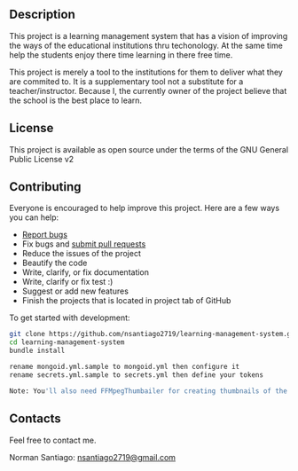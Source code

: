 ## Description
This project is a learning management system that has a vision of improving the
ways of the educational institutions thru techonology. At the same time help the
students enjoy there time learning in there free time.

This project is merely a tool to the institutions for them to deliver what they
are commited to. It is a supplementary tool not a substitute for a
teacher/instructor. Because I, the currently owner of the project believe that the school
is the best place to learn.

## License
This project is available as open source under the terms of the GNU General Public License v2

## Contributing

Everyone is encouraged to help improve this project. Here are a few ways you can help:

- [Report bugs](https://github.com/nsantiago2719/learning-management-system/issues)
- Fix bugs and [submit pull requests](https://github.com/nsantiago2719/learning-management-system/pulls)
- Reduce the issues of the project
- Beautify the code
- Write, clarify, or fix documentation
- Write, clarify or fix test :)
- Suggest or add new features
- Finish the projects that is located in project tab of GitHub

To get started with development:

```sh
git clone https://github.com/nsantiago2719/learning-management-system.git
cd learning-management-system
bundle install

rename mongoid.yml.sample to mongoid.yml then configure it
rename secrets.yml.sample to secrets.yml then define your tokens

Note: You'll also need FFMpegThumbailer for creating thumbnails of the videos.
```

## Contacts

Feel free to contact me.

Norman Santiago: [nsantiago2719@gmail.com](mailto:nsantiago2719@gmail.com)

